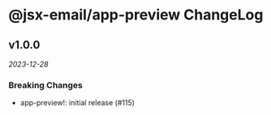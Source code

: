 # @jsx-email/app-preview ChangeLog

## v1.0.0

_2023-12-28_

### Breaking Changes

- app-preview!: initial release (#115)
